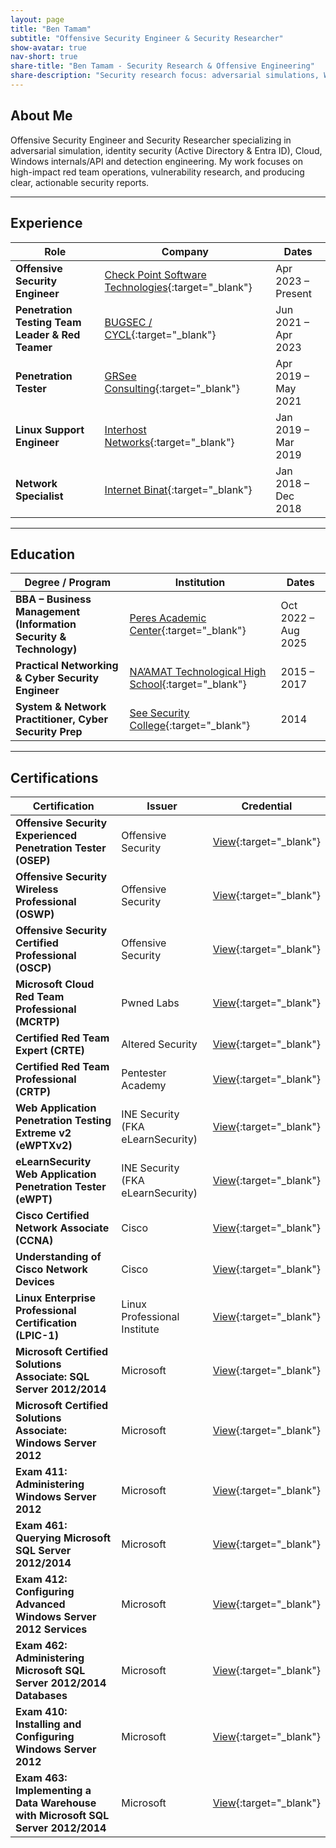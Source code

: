```yaml
---
layout: page
title: "Ben Tamam"
subtitle: "Offensive Security Engineer & Security Researcher"
show-avatar: true
nav-short: true
share-title: "Ben Tamam - Security Research & Offensive Engineering"
share-description: "Security research focus: adversarial simulations, Windows internals/API, identity (AD/Entra ID), detection R&D, and clear write-ups."
---
```


## About Me
Offensive Security Engineer and Security Researcher specializing in adversarial simulation, identity security (Active Directory & Entra ID), Cloud, Windows internals/API and detection engineering. My work focuses on high-impact red team operations, vulnerability research, and producing clear, actionable security reports.

---

## Experience

| Role | Company | Dates |
|------|---------|-------|
| **Offensive Security Engineer** | [Check Point Software Technologies](https://www.checkpoint.com/){:target="_blank"} | Apr 2023 – Present |
| **Penetration Testing Team Leader & Red Teamer** | [BUGSEC / CYCL](https://www.cycl.cloud/){:target="_blank"} | Jun 2021 – Apr 2023 |
| **Penetration Tester** | [GRSee Consulting](https://grsee.com/){:target="_blank"} | Apr 2019 – May 2021 |
| **Linux Support Engineer** | [Interhost Networks](https://interhost.co.il/){:target="_blank"} | Jan 2019 – Mar 2019 |
| **Network Specialist** | [Internet Binat](https://www.binat.net.il/){:target="_blank"} | Jan 2018 – Dec 2018 |

---

## Education

| Degree / Program | Institution | Dates |
|------------------|-------------|-------|
| **BBA – Business Management (Information Security & Technology)** | [Peres Academic Center](https://www.pac.ac.il/){:target="_blank"} | Oct 2022 – Aug 2025 |
| **Practical Networking & Cyber Security Engineer** | [NA’AMAT Technological High School](https://www.naamat.org.il/){:target="_blank"} | 2015 – 2017 |
| **System & Network Practitioner, Cyber Security Prep** | [See Security College](https://www.see-security.com/){:target="_blank"} | 2014 |

---

## Certifications

| Certification | Issuer | Credential |
|--------------|--------|------------|
| **Offensive Security Experienced Penetration Tester (OSEP)** | Offensive Security | [View](https://www.credential.net/03c8783d-76e7-4bc3-a4bd-efb5b750a301#gs.ic0nar){:target="_blank"} |
| **Offensive Security Wireless Professional (OSWP)** | Offensive Security | [View](https://www.credly.com/badges/3510a425-a51a-4b35-96ea-18b4e8c6bf87){:target="_blank"} |
| **Offensive Security Certified Professional (OSCP)** | Offensive Security | [View](https://www.credly.com/badges/1de43171-94e7-4375-a5a5-49ea114de02d){:target="_blank"} |
| **Microsoft Cloud Red Team Professional (MCRTP)** | Pwned Labs | [View](https://www.credly.com/badges/55910dbc-9d2c-4fa6-b4e4-f924f099619a){:target="_blank"} |
| **Certified Red Team Expert (CRTE)** | Altered Security | [View](https://www.credential.net/6ceb5233-1d99-4a02-9e69-af52dfd4e38a){:target="_blank"} |
| **Certified Red Team Professional (CRTP)** | Pentester Academy | [View](https://www.credential.net/f4d067c9-1418-46b0-ae1e-5d7de14373c0#gs.8e4itf){:target="_blank"} |
| **Web Application Penetration Testing Extreme v2 (eWPTXv2)** | INE Security (FKA eLearnSecurity) | [View](https://verified.elearnsecurity.com/certificates/7744d79d-996b-48d0-9ab6-ebbab33bc74f){:target="_blank"} |
| **eLearnSecurity Web Application Penetration Tester (eWPT)** | INE Security (FKA eLearnSecurity) | [View](https://verified.elearnsecurity.com/certificates/c2861046-4cd1-4b24-9505-1f839f316037){:target="_blank"} |
| **Cisco Certified Network Associate (CCNA)** | Cisco | [View](https://www.credly.com/badges/e4fe2502-7308-47bb-ab88-37837bf68369){:target="_blank"} |
| **Understanding of Cisco Network Devices** | Cisco | [View](https://www.credly.com/badges/ecca95d9-2043-4045-b95a-7d238a07bb4d){:target="_blank"} |
| **Linux Enterprise Professional Certification (LPIC-1)** | Linux Professional Institute | [View](https://cs.lpi.org/caf/Xamman/certification/verify/LPI000387608/x4alv2ken9){:target="_blank"} |
| **Microsoft Certified Solutions Associate: SQL Server 2012/2014** | Microsoft | [View](https://www.credly.com/badges/99d258c8-ff81-4da3-845d-f62503c0a990){:target="_blank"} |
| **Microsoft Certified Solutions Associate: Windows Server 2012** | Microsoft | [View](https://www.credly.com/badges/8835299b-252d-47a0-9bf0-d4c4edb1c6b8){:target="_blank"} |
| **Exam 411: Administering Windows Server 2012** | Microsoft | [View](https://www.credly.com/badges/34d50911-8469-468e-93c9-4cdb2fe4d140){:target="_blank"} |
| **Exam 461: Querying Microsoft SQL Server 2012/2014** | Microsoft | [View](https://www.credly.com/badges/3fdc5f08-16b5-4b08-b994-ec515e56e0cc){:target="_blank"} |
| **Exam 412: Configuring Advanced Windows Server 2012 Services** | Microsoft | [View](https://www.credly.com/badges/0258bed1-c84d-4aa6-b13c-043fe975ddf8){:target="_blank"} |
| **Exam 462: Administering Microsoft SQL Server 2012/2014 Databases** | Microsoft | [View](https://www.credly.com/badges/ca5654d6-464f-40bc-b75a-97eb67664612){:target="_blank"} |
| **Exam 410: Installing and Configuring Windows Server 2012** | Microsoft | [View](https://www.credly.com/badges/f144a834-b96e-4434-8ae6-1950f13af638){:target="_blank"} |
| **Exam 463: Implementing a Data Warehouse with Microsoft SQL Server 2012/2014** | Microsoft | [View](https://www.credly.com/badges/9468a22f-fbfe-4bf3-b6ca-4829218998f6){:target="_blank"} |
